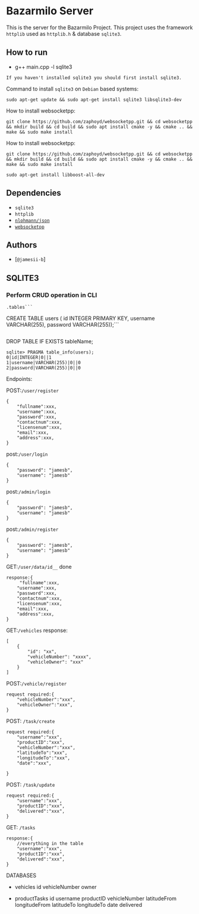 # Bazarmilo Server
This is the server for the Bazarmilo Project. This project uses the framework `httplib` used as `httplib.h` & database `sqlite3`.

## How to run
- g++ main.cpp  -l sqlite3
```
If you haven't installed sqlite3 you should first install sqlite3.
```
Command to install `sqlite3` on `Debian` based systems:
```
sudo apt-get update && sudo apt-get install sqlite3 libsqlite3-dev
```
How to install websocketpp:
```
git clone https://github.com/zaphoyd/websocketpp.git && cd websocketpp && mkdir build && cd build && sudo apt install cmake -y && cmake .. && make && sudo make install
```
How to install websocketpp:
```
git clone https://github.com/zaphoyd/websocketpp.git && cd websocketpp && mkdir build && cd build && sudo apt install cmake -y && cmake .. && make && sudo make install
```
```
sudo apt-get install libboost-all-dev
```
## Dependencies
- `sqlite3`
- `httplib`
- [`nlohmann/json`]("https://github.com/nlohmann/json/blob/develop/single_include/nlohmann/json.hpp")
- [`websocketpp`]("https://github.com/zaphoyd/websocketpp.git")


## Authors
- [`@jamesii-b`]


## SQLITE3

### Perform CRUD operation in CLI

```
.tables```

```
CREATE TABLE users ( id INTEGER PRIMARY KEY,
    username VARCHAR(255),
    password VARCHAR(255));```
```

```
DROP TABLE IF EXISTS tableName;

```
sqlite> PRAGMA table_info(users);
0|id|INTEGER|0||1
1|username|VARCHAR(255)|0||0
2|password|VARCHAR(255)|0||0
```

Endpoints:

POST:`/user/register` 
```
{
    "fullname":xxx,
    "username":xxx,
    "password":xxx,
    "contactnum":xxx,
    "licensenum":xxx,
    "email":xxx,
    "address":xxx,
}
```

post:`/user/login`
```
{
    "password": "jamesb",
    "username": "jamesb"
}
```

post:`/admin/login`
```
{
    "password": "jamesb",
    "username": "jamesb"
}
```
post:`/admin/register`
```
{
    "password": "jamesb",
    "username": "jamesb"
}
```

GET:`/user/data/id__` done
```
response:{
     "fullname":xxx,
    "username":xxx,
    "password":xxx,
    "contactnum":xxx,
    "licensenum":xxx,
    "email":xxx,
    "address":xxx,
}
```

GET:`/vehicles`
response:
```
[
    {
        "id": "xx",
        "vehicleNumber": "xxxx",
        "vehicleOwner": "xxx"
    }
]
```

POST:`/vehicle/register`
```
request required:{
    "vehicleNumber":"xxx",
    "vehicleOwner":"xxx",
}
```

POST: `/task/create`
```
request required:{
    "username":"xxx",
    "productID":"xxx",
    "vehicleNumber":"xxx",
    "latitudeTo":"xxx",
    "longitudeTo":"xxx",
    "date":"xxx",

}
```

POST: `/task/update`
```
request required:{
    "username":"xxx",
    "productID":"xxx",
    "delivered":"xxx",
}
```
GET: `/tasks`
```
response:{
    //everything in the table
    "username":"xxx",
    "productID":"xxx",
    "delivered":"xxx",
}
```

DATABASES

- vehicles
    id
    vehicleNumber
    owner

- productTasks
    id
    username
    productID
    vehicleNumber
    latitudeFrom
    longitudeFrom
    latitudeTo
    longitudeTo
    date
    delivered
